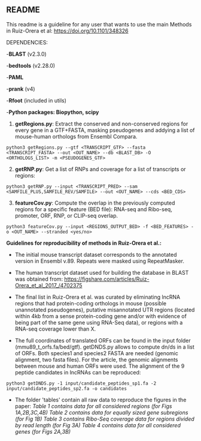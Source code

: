 ## README

This readme is a guideline for any user that wants to use the main Methods in Ruiz-Orera et al: https://doi.org/10.1101/348326  


DEPENDENCIES: 

-**BLAST** (v2.3.0)

-**bedtools** (v2.28.0)

-**PAML**

-**prank** (v4)

-**Rfoot** (included in utils)

-**Python packages: Biopython, scipy**



1) **getRegions.py**: Extract the conserved and non-conserved regions for every gene in a GTF+FASTA, masking pseudogenes and addying a list of mouse-human orthologs from Ensembl Compara.
```
python3 getRegions.py --gtf <TRANSCRIPT_GTF> --fasta <TRANSCRIPT_FASTA> --out <OUT_NAME> --db <BLAST_DB> -O <ORTHOLOGS_LIST> -m <PSEUDOGENES_GTF>
```


2) **getRNP.py**: Get a list of RNPs and coverage for a list of transcripts or regions:
```
python3 getRNP.py --input <TRANSCRIPT_PRED> --sam <SAMFILE_PLUS,SAMFILE_REV/SAMFILE> --out <OUT_NAME> --cds <BED_CDS>
```


3) **featureCov.py**: Compute the overlap in the previously computed regions for a specific feature (BED file): RNA-seq and Ribo-seq, promoter, ORF, RNP, or CLIP-seq overlap.
```
python3 featureCov.py --input <REGIONS_OUTPUT_BED> -f <BED_FEATURES> -o <OUT_NAME> --stranded <yes/no>
```

**Guidelines for reproducibility of methods in Ruiz-Orera et al.:**

- The initial mouse transcript dataset corresponds to the annotated version in Ensembl v.89. Repeats were masked using RepeatMasker.

- The human transcript dataset used for building the database in BLAST was obtained from: https://figshare.com/articles/Ruiz-Orera_et_al_2017_/4702375

- The final list in Ruiz-Orera et al. was curated by eliminating lncRNA regions that had protein-coding orthologs in mouse (possible unannotated pseudogenes), putative misannotated UTR regions (located within 4kb from a sense protein-coding gene and/or with evidence of being part of the same gene using RNA-Seq data), or regions with a RNA-seq coverage lower than X.

- The full coordinates of translated ORFs can be found in the input folder (mmu89_t_orfs.fa/bed/gtf). getDNDS.py allows to compute dn/ds in a list of ORFs. Both species1 and species2 FASTA are needed (genomic alignment, two fasta files). For the article, the genomic alignments between mouse and human ORFs were used. The alignment of the 9 peptide candidates in lncRNAs can be reproduced:
```
python3 getDNDS.py -1 input/candidate_peptides_sp1.fa -2 input/candidate_peptides_sp2.fa -o candidates
```

- The folder 'tables' contain all raw data to reproduce the figures in the paper:
*Table 1 contains data for all considered regions (for Figs 1A,2B,3C,4B)*
*Table 2 contains data for equally sized gene subregions (for Fig 1B)*
*Table 3 contains Ribo-Seq coverage data for regions divided by read length (for Fig 3A)*
*Table 4 contains data for all considered genes (for Figs 2A,3B)*
